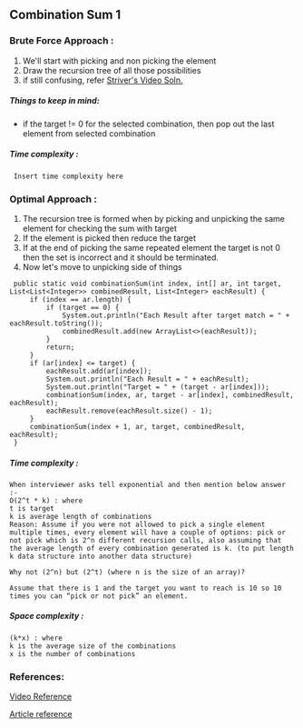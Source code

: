## Combination Sum 1

### Brute Force Approach :

1. We'll start with picking and non picking the element
2. Draw the recursion tree of all those possibilities
3. if still confusing,
   refer [Striver's Video Soln.](https://www.youtube.com/watch?v=OyZFFqQtu98&list=PLgUwDviBIf0rGlzIn_7rsaR2FQ5e6ZOL9&index=10&ab_channel=takeUforward)

##### Things to keep in mind:

* if the target != 0 for the selected combination, then pop out the last element from selected combination

##### Time complexity :

``` Insert time complexity here```

### Optimal Approach :

1. The recursion tree is formed when by picking and unpicking the same element for checking the sum with target
2. If the element is picked then reduce the target
3. If at the end of picking the same repeated element the target is not 0 then the set is incorrect and it should be
   terminated.
4. Now let's move to unpicking side of things

``` 
 public static void combinationSum(int index, int[] ar, int target, List<List<Integer>> combinedResult, List<Integer> eachResult) {
     if (index == ar.length) {
         if (target == 0) {
             System.out.println("Each Result after target match = " + eachResult.toString());
             combinedResult.add(new ArrayList<>(eachResult));
         }
         return;
     }
     if (ar[index] <= target) {
         eachResult.add(ar[index]);
         System.out.println("Each Result = " + eachResult);
         System.out.println("Target = " + (target - ar[index]));
         combinationSum(index, ar, target - ar[index], combinedResult, eachResult);
         eachResult.remove(eachResult.size() - 1);
     }
     combinationSum(index + 1, ar, target, combinedResult, eachResult);
 }
```

##### Time complexity :

``` 
When interviewer asks tell exponential and then mention below answer :-
O(2^t * k) : where
t is target 
k is average length of combinations
Reason: Assume if you were not allowed to pick a single element multiple times, every element will have a couple of options: pick or not pick which is 2^n different recursion calls, also assuming that the average length of every combination generated is k. (to put length k data structure into another data structure)

Why not (2^n) but (2^t) (where n is the size of an array)?

Assume that there is 1 and the target you want to reach is 10 so 10 times you can “pick or not pick” an element. 
```

##### Space complexity :

``` 
(k*x) : where 
k is the average size of the combinations 
x is the number of combinations

```

### References:

[Video Reference]()

[Article reference]()
